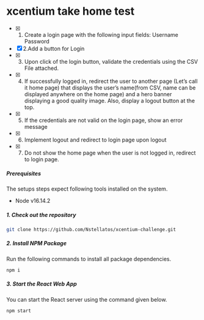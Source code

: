 # xcentium take home test
- [x] 1. Create a login page with the following input fields:
  Username
  Password
- [x] 2.Add a button for Login
- [x] 3. Upon click of the login button, validate the credentials using the CSV File attached.
- [x] 4. If successfully logged in, redirect the user to another page (Let’s call it home page) that displays the user’s name(from CSV, name can be displayed anywhere on the home page) and a hero banner displaying a good quality image. Also, display a logout button at the top.
- [x] 5. If the credentials are not valid on the login page, show an error message
- [x] 6. Implement logout and redirect to login page upon logout
- [x] 7. Do not show the home page when the user is not logged in, redirect to login page.




##### Prerequisites

The setups steps expect following tools installed on the system.

- Node v16.14.2

##### 1. Check out the repository

```bash
git clone https://github.com/Nstellatos/xcentium-challenge.git
```

##### 2. Install NPM Package

Run the following commands to install all package dependencies.

```javascript
npm i
```

##### 3. Start the React Web App

You can start the React server using the command given below.

```javascript
npm start
```
